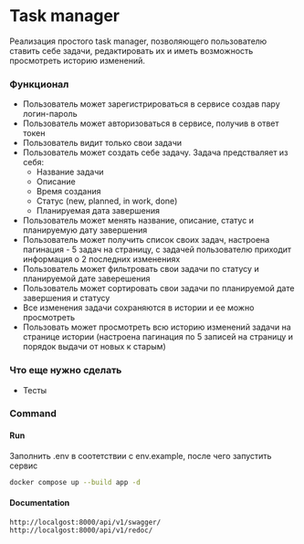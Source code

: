 # Task manager
Реализация простого task manager, позволяющего пользователю ставить себе задачи, редактировать их и иметь возможность просмотреть историю изменений.
### Функционал
- Пользователь может зарегистрироваться в сервисе создав пару логин-пароль
- Пользователь может авторизоваться в сервисе, получив в ответ токен
- Пользователь видит только свои задачи
- Пользователь может создать себе задачу. Задача предстваляет из себя:
    - Название задачи
    - Описание
    - Время создания
    - Статус (new, planned, in work, done)
    - Планируемая дата завершения
- Пользователь может менять название, описание, статус и планируемую дату завершения
- Пользователь может получить список своих задач, настроена пагинация - 5 задач на страницу, с задачей пользователю приходит информация о 2 последних изменениях
- Пользователь может фильтровать свои задачи по статусу и планируемой дате заверешения
- Пользователь может сортировать свои задачи по планируемой дате завершения и статусу
- Все изменения задачи сохраняются в истории и ее можно просмотреть
- Пользовать может просмотреть всю историю изменений задачи на странице истории (настроена пагинация по 5 записей на страницу и порядок выдачи от новых к старым)
### Что еще нужно сделать
- Тесты
### Command
#### Run
Заполнить .env в соотетствии с env.example, после чего запустить сервис
```bash
docker compose up --build app -d
```
#### Documentation
```
http://localgost:8000/api/v1/swagger/
http://localgost:8000/api/v1/redoc/
```
